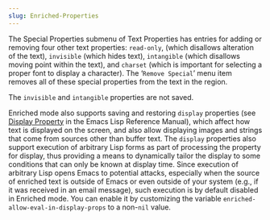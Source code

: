 ```yaml
---
slug: Enriched-Properties
---
```


The Special Properties submenu of Text Properties has entries for adding or removing four other text properties: `read-only`, (which disallows alteration of the text), `invisible` (which hides text), `intangible` (which disallows moving point within the text), and `charset` (which is important for selecting a proper font to display a character). The ‘`Remove Special`’ menu item removes all of these special properties from the text in the region.

The `invisible` and `intangible` properties are not saved.

Enriched mode also supports saving and restoring `display` properties (see [Display Property](https://www.gnu.org/software/emacs/manual/html_mono/elisp.html#Display-Property) in the Emacs Lisp Reference Manual), which affect how text is displayed on the screen, and also allow displaying images and strings that come from sources other than buffer text. The `display` properties also support execution of arbitrary Lisp forms as part of processing the property for display, thus providing a means to dynamically tailor the display to some conditions that can only be known at display time. Since execution of arbitrary Lisp opens Emacs to potential attacks, especially when the source of enriched text is outside of Emacs or even outside of your system (e.g., if it was received in an email message), such execution is by default disabled in Enriched mode. You can enable it by customizing the variable `enriched-allow-eval-in-display-props` to a non-`nil` value.
